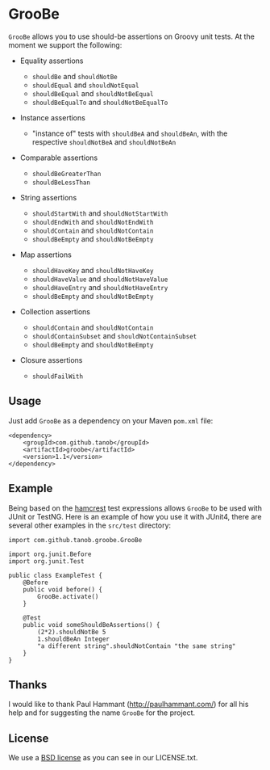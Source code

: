 GrooBe
======

`GrooBe` allows you to use should-be assertions on Groovy unit tests. At the moment we support the following:

* Equality assertions
  * `shouldBe` and `shouldNotBe`
  * `shouldEqual` and `shouldNotEqual`
  * `shouldBeEqual` and `shouldNotBeEqual`
  * `shouldBeEqualTo` and `shouldNotBeEqualTo`

* Instance assertions
  * "instance of" tests with `shouldBeA` and `shouldBeAn`, with the respective `shouldNotBeA` and `shouldNotBeAn`

* Comparable assertions
  * `shouldBeGreaterThan`
  * `shouldBeLessThan`

* String assertions
  * `shouldStartWith` and `shouldNotStartWith`
  * `shouldEndWith` and `shouldNotEndWith`
  * `shouldContain` and `shouldNotContain`
  * `shouldBeEmpty` and `shouldNotBeEmpty`

* Map assertions
  * `shouldHaveKey` and `shouldNotHaveKey`
  * `shouldHaveValue` and `shouldNotHaveValue`
  * `shouldHaveEntry` and `shouldNotHaveEntry`
  * `shouldBeEmpty` and `shouldNotBeEmpty`

* Collection assertions
  * `shouldContain` and `shouldNotContain`
  * `shouldContainSubset` and `shouldNotContainSubset`
  * `shouldBeEmpty` and `shouldNotBeEmpty`

* Closure assertions
  * `shouldFailWith`

Usage
-----

Just add `GrooBe` as a dependency on your Maven `pom.xml` file:

    <dependency>
        <groupId>com.github.tanob</groupId>
        <artifactId>groobe</artifactId>
        <version>1.1</version>
    </dependency>
 
Example
-------

Being based on the [hamcrest](http://code.google.com/p/hamcrest/) test expressions allows `GrooBe` to be used with JUnit or TestNG.
Here is an example of how you use it with JUnit4, there are several other examples in the `src/test` directory:

    import com.github.tanob.groobe.GrooBe

    import org.junit.Before
    import org.junit.Test

    public class ExampleTest {
        @Before
        public void before() {
            GrooBe.activate()
        }

        @Test
        public void someShouldBeAssertions() {
            (2*2).shouldNotBe 5
            1.shouldBeAn Integer
            "a different string".shouldNotContain "the same string"
        }
    }

Thanks
------

I would like to thank Paul Hammant (http://paulhammant.com/) for all his help and for suggesting the name `GrooBe` for the project.

License
-------

We use a [BSD license](http://en.wikipedia.org/wiki/BSD_licenses) as you can see in our LICENSE.txt.

